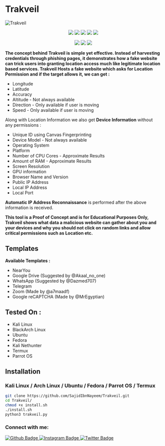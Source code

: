 # Trakveil 
![Trakveil](https://github.com/user-attachments/assets/82d2cc83-ba48-49c2-a478-78d720e7a0c3)
<p align="center">
  <img src="https://img.shields.io/badge/Version-1.2.1-green?style=for-the-badge">
  <img src="https://img.shields.io/github/license/SajidIbnNayeem/Trakveil?style=for-the-badge">
  <img src="https://img.shields.io/github/stars/SajidIbnNayeem/Trakveil?style=for-the-badge">
  <img src="https://img.shields.io/github/issues/SajidIbnNayeem/Trakveil?color=red&style=for-the-badge">
  <img src="https://img.shields.io/github/forks/SajidIbnNayeem/Trakveil?color=teal&style=for-the-badge">
</p>
<p align="center">
  <img src="https://img.shields.io/badge/Author-Sajid_Nayeem-blue?style=flat-square">
  <img src="https://img.shields.io/badge/Open%20Source-Yes-darkgreen?style=flat-square">
  <img src="https://img.shields.io/badge/Maintained%3F-Yes-lightblue?style=flat-square">
</p>

**The concept behind Trakveil is simple yet effective.
Instead of harvesting credentials through phishing pages, it demonstrates how a fake website can trick users into granting location access much like legitimate location based services.
Trakveil Hosts a fake website which asks for Location Permission and if the target allows it, we can get :**

* Longitude
* Latitude
* Accuracy
* Altitude - Not always available
* Direction - Only available if user is moving
* Speed - Only available if user is moving

Along with Location Information we also get **Device Information** without any permissions :

* Unique ID using Canvas Fingerprinting
* Device Model - Not always available
* Operating System
* Platform
* Number of CPU Cores - Approximate Results
* Amount of RAM - Approximate Results
* Screen Resolution
* GPU information
* Browser Name and Version
* Public IP Address
* Local IP Address
* Local Port

**Automatic IP Address Reconnaissance** is performed after the above information is received.

**This tool is a Proof of Concept and is for Educational Purposes Only, Trakveil shows what data a malicious website can gather about you and your devices and why you should not click on random links and allow critical permissions such as Location etc.**

## Templates

**Available Templates :**

* NearYou
* Google Drive (Suggested by @Akaal_no_one)
* WhatsApp (Suggested by @Dazmed707)
* Telegram
* Zoom (Made by @a7maadf)
* Google reCAPTCHA (Made by @MrEgyptian)

## Tested On :

* Kali Linux
* BlackArch Linux
* Ubuntu
* Fedora
* Kali Nethunter
* Termux
* Parrot OS

## Installation

### Kali Linux / Arch Linux / Ubuntu / Fedora / Parrot OS / Termux

```bash
git clone https://github.com/SajidIbnNayeem/Trakveil.git
cd Trakveil/
chmod +x install.sh
./install.sh
python3 trakveil.py
```

### Connect with me:
<div id="badges">
  <a href="https://github.com/SajidIbnNayeem">
    <img src="https://img.shields.io/badge/Github-white?style=for-the-badge&logo=Github&logoColor=black" alt="Github Badge"/>
  </a>
  
   <a href="https://www.instagram.com/sajid_ibn_nayeem?igsh=MXdnNmttb292MnFuaQ==">
    <img src="https://img.shields.io/badge/Instagram-purple?style=for-the-badge&logo=instagram&logoColor=white" alt="Instagram Badge"/>
  </a>
   
   <a href="https://twitter.com/Sajid_nayeem_">
    <img src="https://img.shields.io/badge/Twitter-blue?style=for-the-badge&logo=twitter&logoColor=white" alt="Twitter Badge"/>
  </a>
</div>
